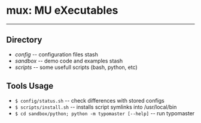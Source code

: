 # mux: MU eXecutables

---

## Directory

- *config* -- configuration files stash
- *sandbox* -- demo code and examples stash
- *scripts* -- some usefull scripts (bash, python, etc)

## Tools Usage

- `$ config/status.sh` -- check differences with stored configs
- `$ scripts/install.sh` -- installs script symlinks into /usr/local/bin
- `$ cd sandbox/python; python -m typomaster [--help]` -- run typomaster


